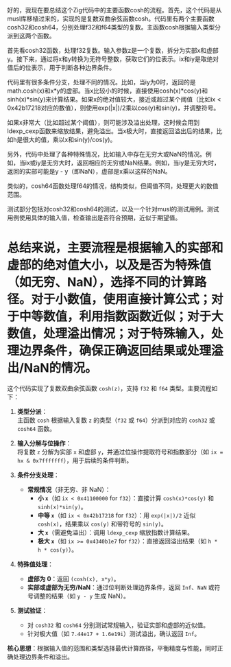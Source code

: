好的，我现在要总结这个Zig代码中的主要函数cosh的流程。首先，这个代码是从musl库移植过来的，实现的是复数双曲余弦函数cosh。代码里有两个主要函数cosh32和cosh64，分别处理f32和f64类型的复数。主函数cosh根据输入类型分派到这两个函数。

首先看cosh32函数，处理f32复数。输入参数z是一个复数，拆分为实部x和虚部y。接下来，通过将x和y转换为无符号整数，获取它们的位表示。ix和iy是取绝对值后的位表示，用于判断各种边界条件。

代码里有很多条件分支，处理不同的情况。比如，当iy为0时，返回的是math.cosh(x)和x*y的虚部。当x比较小的时候，直接使用cosh(x)*cos(y)和sinh(x)*sin(y)来计算结果。如果x的绝对值较大，接近或超过某个阈值（比如ix < 0x42b17218对应的数值），则使用exp(|x|)/2乘以cos(y)和sin(y)，并调整符号。

如果x非常大（比如超过某个阈值），则可能涉及溢出处理，这时候会用到ldexp_cexp函数来缩放结果，避免溢出。当x极大时，直接返回溢出后的结果，比如h是很大的值，乘以x和sin(y)/cos(y)。

另外，代码中处理了各种特殊情况，比如输入中存在无穷大或NaN的情况。例如，当ix或iy是无穷大时，返回相应的无穷或NaN结果。例如，当iy是无穷大时，返回的实部可能是y - y（即NaN），虚部是x乘以这样的NaN。

类似的，cosh64函数处理f64的情况，结构类似，但阈值不同，处理更大的数值范围。

测试部分包括对cosh32和cosh64的测试，以及一个针对musl的测试用例。测试用例使用具体的输入值，检查输出是否符合预期，近似于期望值。

总结来说，主要流程是根据输入的实部和虚部的绝对值大小，以及是否为特殊值（如无穷、NaN），选择不同的计算路径。对于小数值，使用直接计算公式；对于中等数值，利用指数函数近似；对于大数值，处理溢出情况；对于特殊输入，处理边界条件，确保正确返回结果或处理溢出/NaN的情况。
================================================
这个代码实现了复数双曲余弦函数 `cosh(z)`，支持 `f32` 和 `f64` 类型。主要流程如下：

1. **类型分派**：  
   主函数 `cosh` 根据输入复数 `z` 的类型（`f32` 或 `f64`）分派到对应的 `cosh32` 或 `cosh64` 函数。

2. **输入分解与位操作**：  
   将复数 `z` 分解为实部 `x` 和虚部 `y`，并通过位操作提取符号和指数部分（如 `ix = hx & 0x7fffffff`），用于后续的条件判断。

3. **条件分支处理**：  
   - **常规情况**（非无穷、非 NaN）：  
     - **小 `x`**（如 `ix < 0x41100000` for `f32`）：直接计算 `cosh(x)*cos(y)` 和 `sinh(x)*sin(y)`。  
     - **中等 `x`**（如 `ix < 0x42b17218` for `f32`）：用 `exp(|x|)/2` 近似 `cosh(x)`，结果乘以 `cos(y)` 和带符号的 `sin(y)`。  
     - **大 `x`**（需避免溢出）：调用 `ldexp_cexp` 缩放指数计算结果。  
     - **极大 `x`**（如 `ix >= 0x4340b1e7` for `f32`）：直接返回溢出结果（如 `h * h * cos(y)`）。  

4. **特殊值处理**：  
   - **虚部为 0**：返回 `(cosh(x), x*y)`。  
   - **实部或虚部为无穷/NaN**：通过位判断处理边界条件，返回 `Inf`、`NaN` 或符号调整的结果（如 `y - y` 生成 NaN）。  

5. **测试验证**：  
   - 对 `cosh32` 和 `cosh64` 分别测试常规输入，验证实部和虚部的近似值。  
   - 针对极大值（如 `7.44e17 + 1.6e19i`）测试溢出，确认返回 `Inf`。

**核心思想**：根据输入值的范围和类型选择最优计算路径，平衡精度与性能，同时正确处理边界条件和溢出。